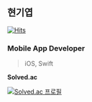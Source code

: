 ## 현기엽 
[![Hits](https://hits.seeyoufarm.com/api/count/incr/badge.svg?url=https%3A%2F%2Fgithub.com%2FKYHyeon%2FKYHyeon&count_bg=%23CBCBCB&title_bg=%23333333&icon=apple.svg&icon_color=%23F5F5F5&title=KYHyeon&edge_flat=false)](https://hits.seeyoufarm.com)

### Mobile App Developer
> iOS, Swift

**Solved.ac**

[![Solved.ac
프로필](http://mazassumnida.wtf/api/v2/generate_badge?boj=hky)](https://solved.ac/hky)
